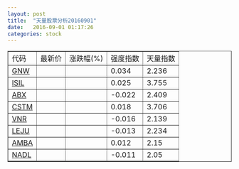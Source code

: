 ```yaml
---
layout: post
title:  "天量股票分析20160901"
date:   2016-09-01 01:17:26
categories: stock
---
```

<script type="text/javascript">
var stockList = []
stockList.push('gb_gnw');
stockList.push('gb_isil');
stockList.push('gb_abx');
stockList.push('gb_cstm');
stockList.push('gb_vnr');
stockList.push('gb_leju');
stockList.push('gb_amba');
stockList.push('gb_nadl');
</script>

<table border="1">
 <tr>
  <td>代码</td>
  <td>最新价</td>
  <td>涨跌幅(%)</td>
 <td>强度指数</td>
 <td>天量指数</td>
</tr>
  <tr id="gnw"><td><a href="http://stock.finance.sina.com.cn/usstock/quotes/GNW.html" target="_blank">GNW</a></td><td></td><td></td><td>0.034</td><td>2.236</td></tr>
  <tr id="isil"><td><a href="http://stock.finance.sina.com.cn/usstock/quotes/ISIL.html" target="_blank">ISIL</a></td><td></td><td></td><td>0.025</td><td>3.755</td></tr>
  <tr id="abx"><td><a href="http://stock.finance.sina.com.cn/usstock/quotes/ABX.html" target="_blank">ABX</a></td><td></td><td></td><td>-0.022</td><td>2.409</td></tr>
  <tr id="cstm"><td><a href="http://stock.finance.sina.com.cn/usstock/quotes/CSTM.html" target="_blank">CSTM</a></td><td></td><td></td><td>0.018</td><td>3.706</td></tr>
  <tr id="vnr"><td><a href="http://stock.finance.sina.com.cn/usstock/quotes/VNR.html" target="_blank">VNR</a></td><td></td><td></td><td>-0.016</td><td>2.139</td></tr>
  <tr id="leju"><td><a href="http://stock.finance.sina.com.cn/usstock/quotes/LEJU.html" target="_blank">LEJU</a></td><td></td><td></td><td>-0.013</td><td>2.234</td></tr>
  <tr id="amba"><td><a href="http://stock.finance.sina.com.cn/usstock/quotes/AMBA.html" target="_blank">AMBA</a></td><td></td><td></td><td>0.012</td><td>2.15</td></tr>
  <tr id="nadl"><td><a href="http://stock.finance.sina.com.cn/usstock/quotes/NADL.html" target="_blank">NADL</a></td><td></td><td></td><td>-0.011</td><td>2.05</td></tr>
</table>

